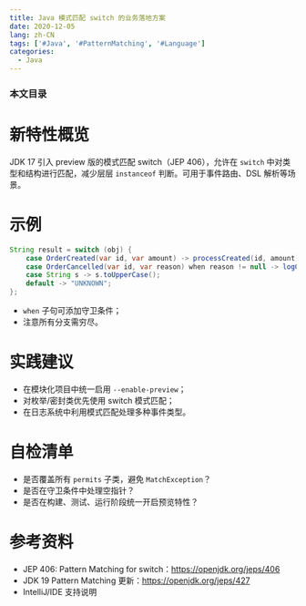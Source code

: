 ```yaml
---
title: Java 模式匹配 switch 的业务落地方案
date: 2020-12-05
lang: zh-CN
tags: ['#Java', '#PatternMatching', '#Language']
categories:
  - Java
---
```


### 本文目录
<!-- toc -->

# 新特性概览
JDK 17 引入 preview 版的模式匹配 switch（JEP 406），允许在 `switch` 中对类型和结构进行匹配，减少层层 `instanceof` 判断。可用于事件路由、DSL 解析等场景。

# 示例
```java
String result = switch (obj) {
    case OrderCreated(var id, var amount) -> processCreated(id, amount);
    case OrderCancelled(var id, var reason) when reason != null -> logCancel(id, reason);
    case String s -> s.toUpperCase();
    default -> "UNKNOWN";
};
```
- `when` 子句可添加守卫条件；
- 注意所有分支需穷尽。

# 实践建议
- 在模块化项目中统一启用 `--enable-preview`；
- 对枚举/密封类优先使用 switch 模式匹配；
- 在日志系统中利用模式匹配处理多种事件类型。

# 自检清单
- 是否覆盖所有 `permits` 子类，避免 `MatchException`？
- 是否在守卫条件中处理空指针？
- 是否在构建、测试、运行阶段统一开启预览特性？

# 参考资料
- JEP 406: Pattern Matching for switch：https://openjdk.org/jeps/406
- JDK 19 Pattern Matching 更新：https://openjdk.org/jeps/427
- IntelliJ/IDE 支持说明
